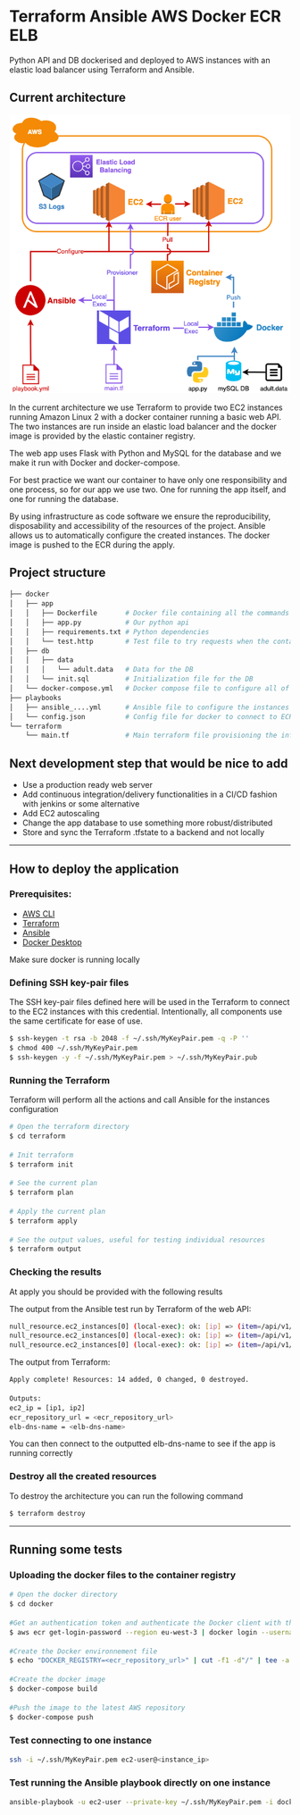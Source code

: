 # Terraform Ansible AWS Docker ECR ELB
Python API and DB dockerised and deployed to AWS instances with an elastic load balancer using Terraform and Ansible.

## Current architecture
![Current architecture of the project generated using app.diagrams.net](docs/Iktos-test-diagram.png?raw=true)

In the current architecture we use Terraform to provide two EC2 instances running Amazon Linux 2 with a docker container running a basic web API.
The two instances are run inside an elastic load balancer and the docker image is provided by the elastic container registry.

The web app uses Flask with Python and MySQL for the database and we make it run with Docker and docker-compose.

For best practice we want our container to have only one responsibility and one process, so for our app we use two.
One for running the app itself, and one for running the database.

By using infrastructure as code software we ensure the reproducibility, disposability and accessibility of the resources of the project.
Ansible allows us to automatically configure the created instances.
The docker image is pushed to the ECR during the apply.

## Project structure
```sh
├── docker
│   ├── app
│   │   ├── Dockerfile       # Docker file containing all the commands to assemble the image
│   │   ├── app.py           # Our python api
│   │   ├── requirements.txt # Python dependencies
│   │   └── test.http        # Test file to try requests when the container is running locally
│   ├── db
│   │   ├── data
│   │   │   └── adult.data   # Data for the DB
│   │   └── init.sql         # Initialization file for the DB
│   └── docker-compose.yml   # Docker compose file to configure all of the application's service dependencies
├── playbooks
│   ├── ansible_....yml      # Ansible file to configure the instances
│   └── config.json          # Config file for docker to connect to ECR inside the instances
└── terraform
    └── main.tf              # Main terraform file provisioning the infrastructure
```

## Next development step that would be nice to add
* Use a production ready web server
* Add continuous integration/delivery functionalities in a CI/CD fashion with jenkins or some alternative
* Add EC2 autoscaling
* Change the app database to use something more robust/distributed
* Store and sync the Terraform .tfstate to a backend and not locally

---

## How to deploy the application

### Prerequisites:

- [AWS CLI](https://aws.amazon.com/fr/cli/)
- [Terraform](https://www.terraform.io/downloads.html)
- [Ansible](https://docs.ansible.com/ansible/latest/installation_guide/intro_installation.html)
- [Docker Desktop](https://www.docker.com/products/docker-desktop)

Make sure docker is running locally

### Defining SSH key-pair files

The SSH key-pair files defined here will be used in the Terraform to connect to the EC2 instances with this credential.
Intentionally, all components use the same certificate for ease of use.

```sh
$ ssh-keygen -t rsa -b 2048 -f ~/.ssh/MyKeyPair.pem -q -P ''
$ chmod 400 ~/.ssh/MyKeyPair.pem
$ ssh-keygen -y -f ~/.ssh/MyKeyPair.pem > ~/.ssh/MyKeyPair.pub
```

### Running the Terraform
Terraform will perform all the actions and call Ansible for the instances configuration

```sh
# Open the terraform directory
$ cd terraform

# Init terraform
$ terraform init

# See the current plan
$ terraform plan

# Apply the current plan
$ terraform apply

# See the output values, useful for testing individual resources
$ terraform output
```

### Checking the results
At apply you should be provided with the following results

The output from the Ansible test run by Terraform of the web API:
```sh
null_resource.ec2_instances[0] (local-exec): ok: [ip] => (item=/api/v1/first_row)
null_resource.ec2_instances[0] (local-exec): ok: [ip] => (item=/api/v1/mean_value?column_name=age)
null_resource.ec2_instances[0] (local-exec): ok: [ip] => (item=/api/v1/most_frequentvalue?column_name=age)
```

The output from Terraform:
```sh
Apply complete! Resources: 14 added, 0 changed, 0 destroyed.

Outputs:
ec2_ip = [ip1, ip2]
ecr_repository_url = <ecr_repository_url>
elb-dns-name = <elb-dns-name>
```
You can then connect to the outputted elb-dns-name to see if the app is running correctly


### Destroy all the created resources
To destroy the architecture you can run the following command
```diff
$ terraform destroy
```
---

## Running some tests

### Uploading the docker files to the container registry
```sh
# Open the docker directory
$ cd docker

#Get an authentication token and authenticate the Docker client with the registry.
$ aws ecr get-login-password --region eu-west-3 | docker login --username AWS --password-stdin <ecr_repository_url>

#Create the Docker environnement file
$ echo "DOCKER_REGISTRY=<ecr_repository_url>" | cut -f1 -d"/" | tee -a .env

#Create the docker image
$ docker-compose build 

#Push the image to the latest AWS repository
$ docker-compose push
```


### Test connecting to one instance
```sh
ssh -i ~/.ssh/MyKeyPair.pem ec2-user@<instance_ip>
```

### Test running the Ansible playbook directly on one instance
```sh
ansible-playbook -u ec2-user --private-key ~/.ssh/MyKeyPair.pem -i docker-0.ini ../playbooks/ansible_playbook-aws-install-docker.yml --extra-vars "ecr_repository_url=<ecr_repository_url>"
```
